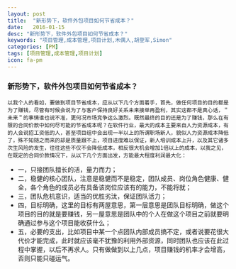 ```yaml
---
layout: post
title:  "新形势下，软件外包项目如何节省成本？"
date:   2016-01-15
desc: "新形势下，软件外包项目如何节省成本？"
keywords: "项目管理,成本管理,项目计划,木偶人,胡登军,Simon"
categories: [PM]
tags: [项目管理,成本管理,项目计划]
icon: fa-pm
---
```


### 新形势下，软件外包项目如何节省成本？

	以我个人的看如，要做到项目节省成本，应从以下几个方面着手，首先，做任何项目的目的都是为了赚钱，尽管有时候会说为了与客户保持良好关系未来接单再盈利，其实这都不是真心话，＂未来＂的事情谁也说不准，更何况市场竞争这么激烈。既然最终的目的还是为了赚钱，那么在有限的合同价款中如何尽可能的节省成本呢？在软件行业，最大的成本主要来自人力资源成本，有的人会说招工资低的人，甚至项目组中会出现一半以上的所谓职场新人，貌似人力资源成本降低了，殊不知随之而来的却是质量跟不上，项目进度难以保证，新人培训成本上升，以及其它诸多次生风险的发生，往往这些不仅不会降低成本，相反很大机会增加1倍以上的成本，以我之见，在既定的合同价款情况下，从以下几个方面出发，方能最大程度利润最大化：

* 一，只接团队擅长的活，量力而力；
* 二，稳健的核心团队，注意是稳健而不是稳定，团队成员、岗位角色健康、健全，各个角色的成员必有具备该岗位应该有的能力，不能将就；
* 三，团队危机意识，适当的优胜劣汰，保证团队活力；
* 四，目标明确，这里的目标有两屋意思，第一层意思是团队目标明确，做这个项目的目的就是要赚钱，另一屋意思是团队中的个人在做这个项目之前就要明确通过参与这个项目能收获什么；
* 五，必要的支出，比如项目中某一个点团队内部成员搞不定，或者说要花很大代价才能完成，此时就应该毫不犹豫的利用外部资源，同时团队也应该在此过程中掌握，以后不再求人。只有做做到以上几点，项目赚钱的机率才会增高，否则只能只碰运气。